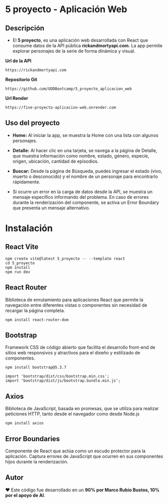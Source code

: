 # 5 proyecto - Aplicación Web

## Descripción

- El **5 proyecto**, es una aplicación web desarrollada con React que consume datos de la API pública **rickandmortyapi.com**. La app permite explorar personajes de la serie de forma dinámica y visual.

**Url de la API**

```
https://rickandmortyapi.com
```

**Repositorio Git**

```
https://github.com/UDDBootcamp/5_proyecto_aplicacion_web
```

**Url Render**

```
https://five-proyecto-aplicacion-web.onrender.com
```

## Uso del proyecto

-  **Home:** Al iniciar la app, se muestra la Home con una lista con algunos personajes.

-  **Detalle:** Al hacer clic en una tarjeta, se navega a la página de Detalle, que muestra información como nombre, estado, género, especie, origen, ubicación, cantidad de episodios.

- **Buscar:** Desde la página de Búsqueda, puedes ingresar el estado (vivo, muerto o desconocido) y el nombre de un personaje para encontrarlo rápidamente.

- Si ocurre un error en la carga de datos desde la API, se muestra un mensaje específico informando del problema. En caso de errores durante la renderización del componente, se activa un Error Boundary que presenta un mensaje alternativo.

# Instalación

## React Vite

```
npm create vite@latest 5_proyecto -- --template react
cd 5_proyecto
npm install
npm run dev
```

## React Router

Biblioteca de enrutamiento para aplicaciones React que permite la navegación entre diferentes vistas o componentes sin necesidad de recargar la página completa.

```
npm install react-router-dom
```

## Bootstrap

Framework CSS de código abierto que facilita el desarrollo front-end de sitios web responsivos y atractivos
para el diseño y estilizado de componentes.

```
npm install bootstrap@5.3.7
```

```
import 'bootstrap/dist/css/bootstrap.min.css';
import 'bootstrap/dist/js/bootstrap.bundle.min.js';
```

## Axios

Biblioteca de JavaScript, basada en promesas, que se utiliza para realizar peticiones HTTP, tanto desde el navegador como desde Node.js

```
npm install axios
```

## Error Boundaries

Componente de React que actúa como un escudo protector para la aplicación. Captura errores de JavaScript que ocurren en sus componentes hijos durante la renderización.

## Autor

❤️ Este código fue desarrollado en un **90% por Marco Rubio Bustos, 10% por el apoyo de AI**.
